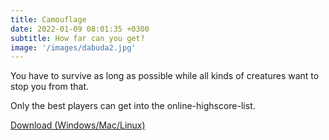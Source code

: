 ```yaml
---
title: Camouflage
date: 2022-01-09 08:01:35 +0300
subtitle: How far can you get?
image: '/images/dabuda2.jpg'
---
```


You have to survive as long as possible while all kinds of creatures want to stop you from that.

Only the best players can get into the online-highscore-list.

[Download (Windows/Mac/Linux)](http://malteb.com/projectdownloads/Dabuda2.jar)
